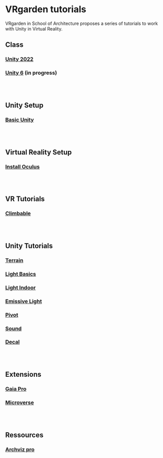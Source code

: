 # VRgarden tutorials

VRgarden in School of Architecture proposes a series of tutorials to work with Unity in Virtual Reality. 

## Class
### [Unity 2022](VRgarden_unity2022.md)
### [Unity 6](VRgarden_unity6.md) (in progress)
<br>
<br>

## Unity Setup
### [Basic Unity](VRgarden_basics.md)
<br>
<br>

## Virtual Reality Setup
### [Install Oculus](VRgarden_oculus.md)
<br>
<br>

## VR Tutorials
### [Climbable](VRgarden_climbable.md)
<br>
<br>

## Unity Tutorials
### [Terrain](VRgarden_terrain.md)
### [Light Basics](VRgarden_light.md)
### [Light Indoor](VRgarden_indoor.md)
### [Emissive Light](VRgarden_monkey.md)
### [Pivot](VRgarden_pivot.md)
### [Sound](VRgarden_sound.md)
### [Decal](VRgarden_decal.md)
<br>
<br>

## Extensions
### [Gaia Pro](VRgarden_gaiapro.md)
### [Microverse](VRgarden_microverse.md)
<br>
<br>

## Ressources
### [Archviz pro](VRgarden_archvizPro.md)
